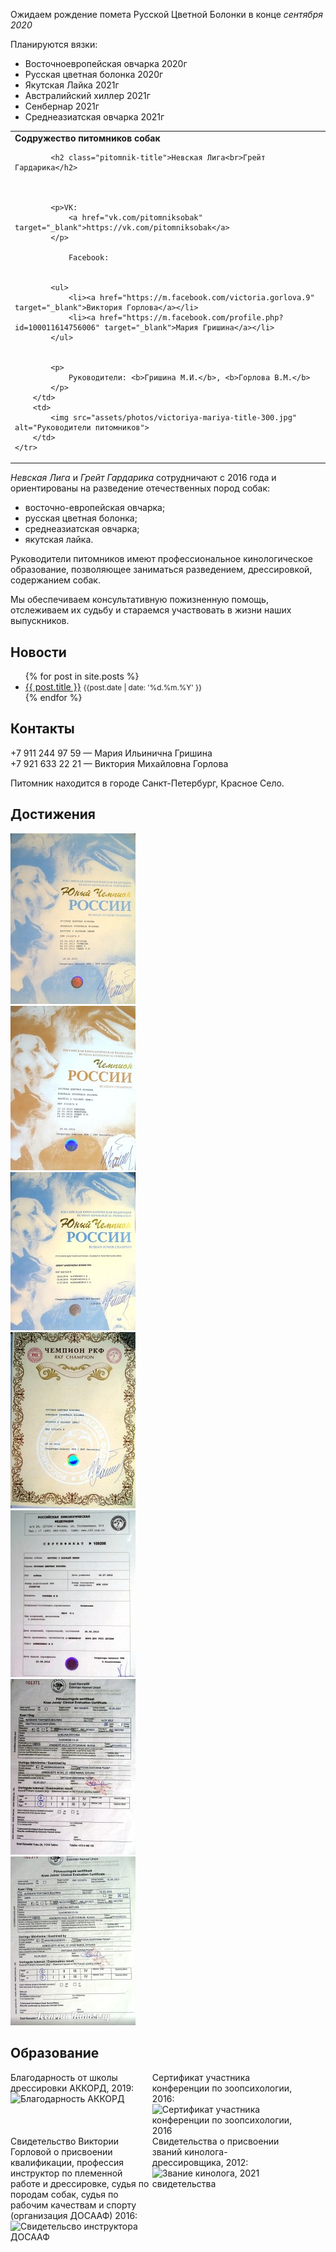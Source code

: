 
<!-- Анонс -->
<div class="flash" style="text-align: left;">
   <p>Ожидаем рождение помета Русской Цветной Болонки в конце <i>сентября 2020</i></p>

   Планируются вязки:
   <ul>
      <li>Восточноевропейская овчарка 2020г</li>
      <li>Русская цветная болонка 2020г</li>
      <li>Якутская Лайка 2021г</li>
      <li>Австралийский хиллер 2021г</li>
      <li>Сенбернар 2021г</li>
      <li>Среднеазиатская овчарка 2021г</li>
   </ul>
   <!-- 
   28.07.2019 Рожден помет русской цветной болонки: две суки палевого окраса.<br>
   06.08.2019 Рожден помет русской цветной болонки: два кобеля и две суки коричневого окраса.   
   <a href="2019/04/19/prodaetsa.html">Продаётся сука русской цветной болонки, рожденная</a> 19.04.2019 -->
</div>


<table class="head-table">
    <tr>
        <td>
            <div class="pre-pitomnik-title"><b>Содружество питомников собак</b></div>

            <h2 class="pitomnik-title">Невская Лига<br>Грейт Гардарика</h2>

            

            <p>VK: 
                <a href="vk.com/pitomniksobak" target="_blank">https://vk.com/pitomniksobak</a>
            </p>

                Facebook: 


            <ul>
                <li><a href="https://m.facebook.com/victoria.gorlova.9" target="_blank">Виктория Горлова</a></li>
                <li><a href="https://m.facebook.com/profile.php?id=100011614756006" target="_blank">Мария Гришина</a></li>
            </ul>


            <p>
                Руководители: <b>Гришина М.И.</b>, <b>Горлова В.М.</b>
            </p>
        </td>
        <td>
            <img src="assets/photos/victoriya-mariya-title-300.jpg" alt="Руководители питомников">
        </td>
    </tr>
</table>



_Невская Лига_ и _Грейт Гардарика_ сотрудничают с 2016 года
и ориентированы на разведение отечественных пород собак:

- восточно-европейская овчарка;
- русская цветная болонка;
- среднеазиатская овчарка;
- якутская лайка.

Руководители питомников имеют профессиональное кинологическое образование, позволяющее заниматься
разведением, дрессировкой, содержанием собак.

Мы обеспечиваем консультативную пожизненную помощь, отслеживаем их судьбу и стараемся участвовать в жизни 
наших выпускников.




## Новости

<ul>
  {% for post in site.posts %}
    <li>
      <a href="{{ post.url | relative_url }}">{{ post.title }}</a> <small>{{post.date | date: '%d.%m.%Y' }}</small>
    </li>
  {% endfor %}
</ul>


## Контакты

<div itemscope itemtype="http://schema.org/Organization">
    <p>
        <span itemprop="telephone">+7 911 244 97 59</span> &mdash; Мария Ильинична Гришина<br>
        <span itemprop="telephone">+7 921 633 22 21</span> &mdash; Виктория Михайловна Горлова
    </p>
</div>

Питомник находится в городе Санкт-Петербург, Красное Село.


## Достижения

<div>
    <div class="sert-img">
        <img src="assets/photos/s1.jpg" alt="Юный чемпион - Фруттис с Волчьей Земли">
    </div>
    <div class="sert-img">
        <img src="assets/photos/s2.jpg" alt="Чемпион России - Фруттис с Волчьей Земли">
    </div>
    <div class="sert-img">
        <img src="assets/photos/s3.jpg" alt="Юный чемпион - Грейт Гардарика Бонни Фру">
    </div>
    <div class="sert-img">
        <img src="assets/photos/s4.jpg" alt="Чемпион РКФ - Фруттис с Волчьей Земли">
    </div>
    <div class="sert-img">
        <img src="assets/photos/s5.jpg" alt="Тест психики - Фруттис с Волчьей Земли"> 
    </div>
    <div class="sert-img">
        <img src="assets/photos/s6.jpg" alt="Тест на пателлу - Фруттис с Волчьей Земли">
    </div>
    <div class="sert-img">
        <img src="assets/photos/s7.jpg" alt="Тест на пателлу - Гайя"> 
    </div>
</div>

## Образование

<div style="display:flex; flex-direction: row; align-items: flex-start; flex-wrap: wrap;">

   <div style="width: 45%;">
   Благодарность от школы дрессировки АККОРД, 2019:
   <img src="https://user-images.githubusercontent.com/2485728/64926723-8047b880-d809-11e9-80ee-d72c7f26eef1.png" alt="Благодарность АККОРД">
   </div>

   <div style="width: 45%;">
   Сертификат участника конференции по зоопсихологии, 2016:
   <img src="https://user-images.githubusercontent.com/2485728/64926759-006e1e00-d80a-11e9-9554-4b9ef3a36e63.png" alt="Сертификат участника конференции по зоопсихологии, 2016">
   </div>


   <div style="width: 45%;">
   Свидетельство Виктории Горловой о присвоении квалификации, профессия инструктор по племенной работе и дрессировке, судья по породам собак, судья по рабочим качествам и спорту (организация ДОСААФ) 2016:
   <img src="https://user-images.githubusercontent.com/2485728/64926683-0b747e80-d809-11e9-915c-4d9c034aaceb.png" alt="Свидетельсво инструктора ДОСААФ">
   </div>

   <div style="width: 45%;">
   Свидетельства о присвоении званий кинолога-дрессировщика, 2012:
   <img src="https://user-images.githubusercontent.com/2485728/64926673-dec06700-d808-11e9-8aed-3d2a3ce1ad5d.png" alt="Звание кинолога, 2021 свидетельства">
   </div>


</div>




